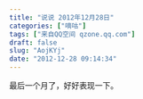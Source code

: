 ```yaml
---
title: "说说 2012年12月28日"
categories: ["嘀咕"]
tags: ["来自QQ空间 qzone.qq.com"]
draft: false
slug: "AojKYj"
date: "2012-12-28 09:14:34"
---
```


最后一个月了，好好表现一下。
